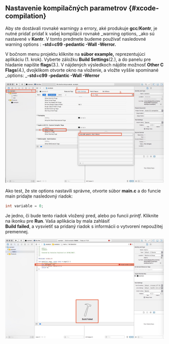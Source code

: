 ## Nastavenie kompilačných parametrov {#xcode-compilation}

Aby ste dostávali rovnaké warningy a errory, aké produkuje **gcc**/**Kontr**, je nutné pridať pridať k vašej kompilácii rovnaké _warning options, _ako sú nastavené v **Kontr**. V tomto predmete budeme používať nasledovné warning options : **-std=c99 -pedantic -Wall -Werror.**

V bočnom menu projektu kliknite na **súbor example,** reprezentujúci aplikáciu \(1. krok\). Vyberte záložku **Build Settings**\(2.\), a do panelu pre hladanie napíšte **flags**\(3.\). V nájdených výsledkoch nájdite možnosť **Other C Flags**\(4.\), dvojklikom otvorte okno na vloženie, a vložte vyššie spomínané _options: _**-std=c99 -pedantic -Wall -Werror**

![](/assets/Xcode_build1.jpg)

Ako test, že ste options nastavili správne, otvorte súbor **main.c** a do funcie main pridajte nasledovný riadok:

```c
int variable = 0;
```

Je jedno, či bude tento riadok vložený pred, alebo po funcii _printf_. Kliknite na ikonku pre **Run**. Vaša aplikácia by mala zahlásiť  
**Build failed**, a vysvietiť sa pridaný riadok s informácii o vytvorení nepoužitej premennej.

![](/assets/Xcode_build2.jpg)

